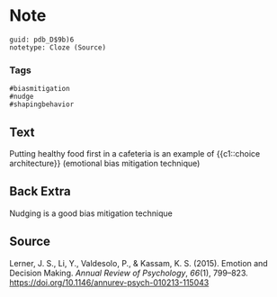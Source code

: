 # Note
```
guid: pdb_D$9b)6
notetype: Cloze (Source)
```

### Tags
```
#biasmitigation
#nudge
#shapingbehavior
```

## Text
Putting healthy food first in a cafeteria is an example of {{c1::choice architecture}} (emotional bias mitigation technique)

## Back Extra
Nudging is a good bias mitigation technique

## Source
<div>
<div>Lerner, J. S., Li, Y., Valdesolo, P., & Kassam, K. S. (2015). Emotion and Decision Making. <i>Annual Review of Psychology</i>, <i>66</i>(1), 799–823. <a href="https://doi.org/10.1146/annurev-psych-010213-115043">https://doi.org/10.1146/annurev-psych-010213-115043</a></div>
</div>
